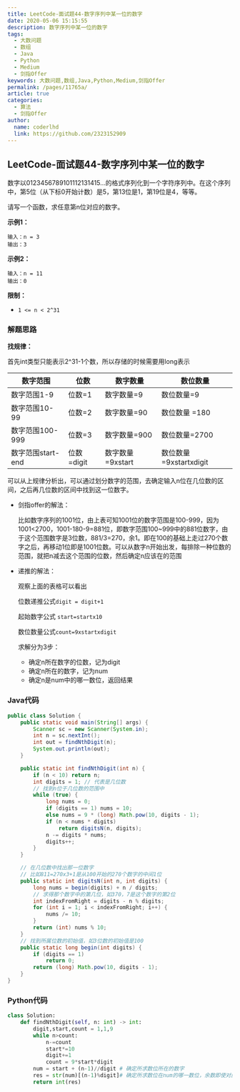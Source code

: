 ```yaml
---
title: LeetCode-面试题44-数字序列中某一位的数字
date: 2020-05-06 15:15:55
description: 数字序列中某一位的数字
tags: 
  - 大数问题
  - 数组
  - Java
  - Python
  - Medium
  - 剑指Offer
keywords: 大数问题,数组,Java,Python,Medium,剑指Offer
permalink: /pages/11765a/
article: true
categories: 
  - 算法
  - 剑指Offer
author: 
  name: coderlhd
  link: https://github.com/2323152909
---
```


## LeetCode-面试题44-数字序列中某一位的数字 

数字以0123456789101112131415…的格式序列化到一个字符序列中。在这个序列中，第5位（从下标0开始计数）是5，第13位是1，第19位是4，等等。

请写一个函数，求任意第n位对应的数字。

 <!--more-->

**示例1：**

```
输入：n = 3
输出：3
```

**示例2：**

```
输入：n = 11
输出：0
```

**限制：**

- `1 <= n < 2^31`

### 解题思路

**找规律：**

首先int类型只能表示2^31-1个数，所以存储的时候需要用long表示

| 数字范围          | 位数       | 数字数量         | 数位数量               |
| ----------------- | ---------- | ---------------- | ---------------------- |
| 数字范围1-9       | 位数=1     | 数字数量=9       | 数位数量=9             |
| 数字范围10-99     | 位数=2     | 数字数量=90      | 数位数量 =180          |
| 数字范围100-999   | 位数=3     | 数字数量=900     | 数位数量=2700          |
| 数字范围start-end | 位数=digit | 数字数量=9xstart | 数位数量=9xstartxdigit |

可以从上规律分析出，可以通过划分数字的范围，去确定输入n位在几位数的区间，之后再几位数的区间中找到这一位数字。

- 剑指offer的解法：

  比如数字序列的1001位，由上表可知1001位的数字范围是100-999，因为1001<2700，1001-180-9=881位，即数字范围100~999中的881位数字，由于这个范围数字是3位数，881/3=270，余1。即在100的基础上走过270个数字之后，再移动1位即是1001位数。可以从数字n开始出发，每排除一种位数的范围，就把n减去这个范围的位数，然后确定n应该在的范围

- 递推的解法：

  观察上面的表格可以看出

  位数递推公式`digit = digit+1`

  起始数字公式 `start=startx10`

  数位数量公式`count=9xstartxdigit`

  求解分为3步：

  - 确定n所在数字的位数，记为digit
  - 确定n所在的数字，记为num
  - 确定n是num中的哪一数位，返回结果

### Java代码

```java
public class Solution {
    public static void main(String[] args) {
        Scanner sc = new Scanner(System.in);
        int n = sc.nextInt();
        int out = findNthDigit(n);
        System.out.println(out);
    }

    public static int findNthDigit(int n) {
        if (n < 10) return n;
        int digits = 1; // 代表是几位数
        // 找到n位于几位数的范围中
        while (true) {
            long nums = 0;
            if (digits == 1) nums = 10;
            else nums = 9 * (long) Math.pow(10, digits - 1);
            if (n < nums * digits)
                return digitsN(n, digits);
            n -= digits * nums;
            digits++;
        }
    }

    // 在几位数中找出那一位数字
    // 比如811=270x3+1是从100开始的270个数字的中间1位
    public static int digitsN(int n, int digits) {
        long nums = begin(digits) + n / digits;
        // 求得那个数字中的第几位，如370，7是这个数字的第2位
        int indexFromRight = digits - n % digits;
        for (int i = 1; i < indexFromRight; i++) {
            nums /= 10;
        }
        return (int) nums % 10;
    }
    // 找到所属位数的初始值，如3位数的初始值是100
    public static long begin(int digits) {
        if (digits == 1)
            return 0;
        return (long) Math.pow(10, digits - 1);
    }
}
```

### Python代码

```python
class Solution:
    def findNthDigit(self, n: int) -> int:
        digit,start,count = 1,1,9
        while n>count:
            n-=count
            start*=10
            digit+=1
            count = 9*start*digit
        num = start + (n-1)//digit # 确定所求数位所在的数字
        res = str(num)[(n-1)%digit]# 确定所求数位在num的哪一数位，余数即使对应位置
        return int(res)
```
